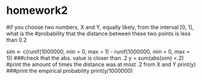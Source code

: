 # homework2
#if you choose two numbers, X and Y, equally likely, from the interval [0, 1], what is the
#probability that the distance between these two points is less than 0.2

sim <- c(runif(1000000, min = 0, max = 1) - runif(1000000, min = 0, max = 1))
###check that the abs. value is closer than .2
y = sum(abs(sim) <.2)
#print the amount of times the distance was at most .2 from X and Y
print(y)
###print the empirical probability
print(y/1000000)
